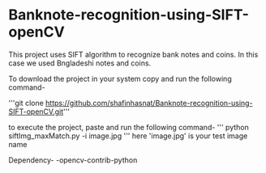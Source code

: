 # Banknote-recognition-using-SIFT-openCV

This project uses SIFT algorithm to recognize bank notes and coins. In this case we used Bngladeshi notes and coins.

To download the project in your system copy and run the following command-

'''git clone https://github.com/shafinhasnat/Banknote-recognition-using-SIFT-openCV.git'''

to execute the project, paste and run the following command-
'''
python siftImg_maxMatch.py -i image.jpg
'''
here 'image.jpg' is your test image name

Dependency-
-opencv-contrib-python
